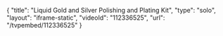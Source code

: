 {
    "title": "Liquid Gold and Silver Polishing and Plating Kit",
    "type": "solo",
    "layout": "iframe-static",
    "videoId": "112336525",
    "url": "\/tvpembed\/112336525"
}